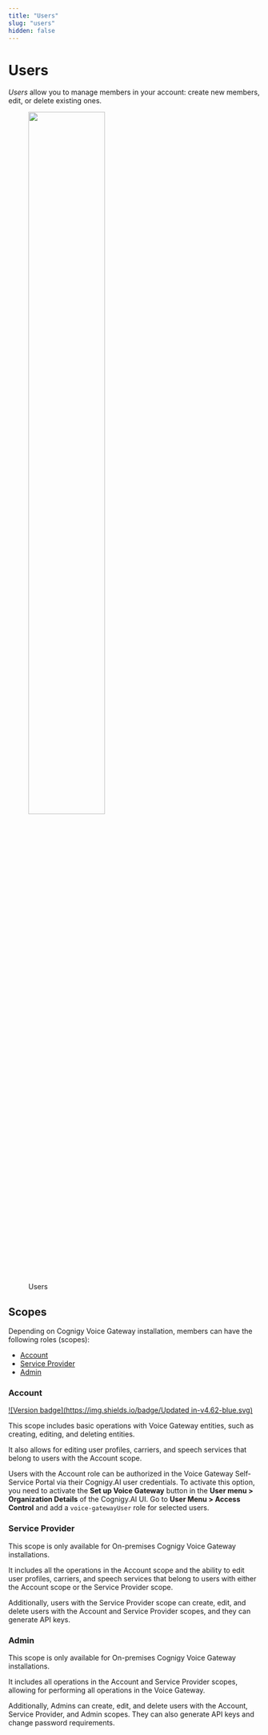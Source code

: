 ```yaml
---
title: "Users" 
slug: "users"
hidden: false
---
```


# Users

_Users_ allow you to manage members in your account: create new members, edit, or delete existing ones. 

<figure>
  <img class="image-center"  src="../../../_assets/voice-gateway/VG-webapp-users.png"  width="60%" />
  <figcaption>Users</figcaption>
</figure>

## Scopes

Depending on Cognigy Voice Gateway installation, members can have the following roles (scopes):

- [Account](#account)
- [Service Provider](#service-provider)
- [Admin](#admin)

### Account

[![Version badge](https://img.shields.io/badge/Updated in-v4.62-blue.svg)](../../release-notes/4.62.md)

This scope includes basic operations with Voice Gateway entities, such as creating, editing, and deleting entities. 

It also allows for editing user profiles, carriers, and speech services that belong to users with the Account scope.

Users with the Account role can be authorized in the Voice Gateway Self-Service Portal via their Cognigy.AI user credentials.
To activate this option, you need to activate the **Set up Voice Gateway**
button in the **User menu > Organization Details** of the Cognigy.AI UI. Go to **User Menu > Access Control** and add a `voice-gatewayUser` role for selected users.

### Service Provider

This scope is only available for On-premises Cognigy Voice Gateway installations. 

It includes all the operations in the Account scope and the ability to edit user profiles, carriers, and speech services that belong to users with either the Account scope or the Service Provider scope. 

Additionally, users with the Service Provider scope can create, edit, and delete users with the Account and Service Provider scopes, and they can generate API keys.

### Admin

This scope is only available for On-premises Cognigy Voice Gateway installations. 

It includes all operations in the Account and Service Provider scopes, allowing for performing all operations in the Voice Gateway. 

Additionally, Admins can create, edit, and delete users with the Account, Service Provider, and Admin scopes. They can also generate API keys and change password requirements.